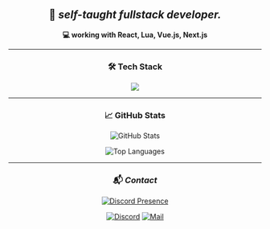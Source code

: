 <div align="center">

## 🧠 _self-taught fullstack developer._

**💻 working with React, Lua, Vue.js, Next.js**  

---

### 🛠️ Tech Stack

<img src="https://skillicons.dev/icons?i=react,nextjs,vue,lua,js,ts,html,css,tailwind,git,github,vscode" />

---

### 📈 GitHub Stats

![GitHub Stats](https://github-readme-stats-beige-two.vercel.app/api?username=CavageAPI&show_icons=true&theme=radical&hide_border=true)

![Top Languages](https://github-readme-stats-beige-two.vercel.app/api/top-langs/?username=CavageAPI&layout=compact&theme=radical&hide_border=true)

---

### 📬 _Contact_

[![Discord Presence](https://lanyard.cnrad.dev/api/1088456302331711499?theme=dark&borderRadius=30px&showDisplayName=true&bg=0D0F11)](https://discord.com/users/1088456302331711499)

[![Discord](https://img.shields.io/badge/-Discord-5865F2.svg?logo=discord&logoColor=white&style=for-the-badge)](https://discordapp.com/users/1088456302331711499)
[![Mail](https://img.shields.io/badge/-Mail-D14836.svg?logo=gmail&logoColor=white&style=for-the-badge)](mailto:contact@entezari.dev)

</div>
